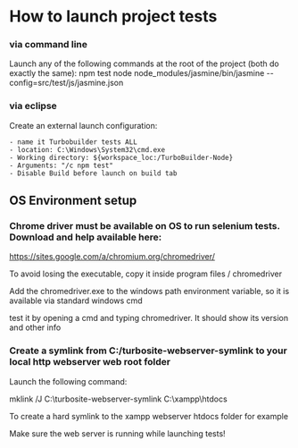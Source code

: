 # How to launch project tests


### via command line

Launch any of the following commands at the root of the project (both do exactly the same):
	npm test
	node node_modules/jasmine/bin/jasmine --config=src/test/js/jasmine.json
	
### via eclipse

Create an external launch configuration:

	- name it Turbobuilder tests ALL
	- location: C:\Windows\System32\cmd.exe
	- Working directory: ${workspace_loc:/TurboBuilder-Node}
	- Arguments: "/c npm test"
	- Disable Build before launch on build tab
	
## OS Environment setup

### Chrome driver must be available on OS to run selenium tests. Download and help available here:

https://sites.google.com/a/chromium.org/chromedriver/

To avoid losing the executable, copy it inside program files / chromedriver

Add the chromedriver.exe to the windows path environment variable, so it is available
via standard windows cmd

test it by opening a cmd and typing chromedriver. It should show its version and other info

### Create a symlink from C:/turbosite-webserver-symlink to your local http webserver web root folder

Launch the following command:

mklink /J C:\turbosite-webserver-symlink C:\xampp\htdocs

To create a hard symlink to the xampp webserver htdocs folder for example

Make sure the web server is running while launching tests!